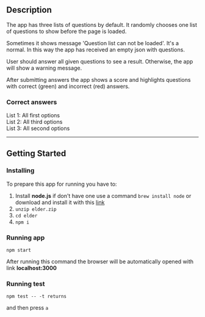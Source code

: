 ## Description

The app has three lists of questions by default. It randomly chooses one list of questions to show before the page is loaded.

Sometimes it shows message 'Question list can not be loaded'. It's a normal. In this way the app has received an empty json with questions.

User should answer all given questions to see a result. Otherwise, the app will show a warning message.

After submitting answers the app shows a score and highlights questions with correct (green) and incorrect (red) answers.

### Correct answers

List 1: All first options
\
List 2: All third options
\
List 3: All second options

---

## Getting Started

### Installing

To prepare this app for running you have to:

1. Install **node.js** if don't have one use a command `brew install node` or download and install it with this [link](https://nodejs.org/en/download/)
2. `unzip elder.zip`
3. `cd elder`
4. `npm i`

### Running app

`npm start`

After running this command the browser will be automatically opened with link **localhost:3000**

### Running test

`npm test -- -t returns`

and then press `a`
